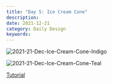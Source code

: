```yaml
---
title: "Day 5: Ice Cream Cone"
description: 
date: 2021-12-21 
category: Daily Design
keywords: 
---
```


![2021-21-Dec-Ice-Cream-Cone-Indigo](https://user-images.githubusercontent.com/3475947/147011111-c560dd7c-397e-472b-9d29-97592a2d6708.png)

![2021-21-Dec-Ice-Cream-Cone-Teal](https://user-images.githubusercontent.com/3475947/147011119-2d98cbaf-83ac-4448-964c-3457e952a559.png)

[Tutorial](https://www.youtube.com/watch?v=JbHgRnf9SZQ)
